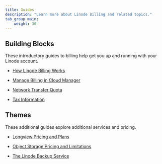 ```yaml
---
title: Guides
description: "Learn more about Linode Billing and related topics."
tab_group_main:
    weight: 30
---
```


## Building Blocks

These introductory guides to billing help get you up and running with your Linode account.

- [How Linode Billing Works](/docs/guides/understanding-billing-and-payments/)

- [Manage Billing in Cloud Manager](/docs/guides/manage-billing-in-cloud-manager/)

- [Network Transfer Quota](/docs/guides/network-transfer/)

- [Tax Information](/docs/guides/tax-information/)

## Themes

These additional guides explore additional services and pricing.

- [Longview Pricing and Plans](/docs/guides/linode-longview-pricing-and-plans/)

- [Object Storage Pricing and Limitations](/docs/products/storage/object-storage/)

- [The Linode Backup Service](/docs/products/storage/backups/)
